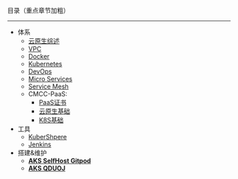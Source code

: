目录（重点章节加粗）

***

- 体系
    - [云原生综述](/cloud-native/system/summarize)  
    - [VPC](/cloud-native/system/vpc)  
    - [Docker](/cloud-native/system/docker)  
    - [Kubernetes](/cloud-native/system/k8s)  
    - [DevOps](/cloud-native/system/devops)  
    - [Micro Services](/cloud-native/system/micro-services)  
    - [Service Mesh](/cloud-native/system/service-mesh)
    - CMCC-PaaS:
        - [PaaS证书](/cloud-native/cmcc-paas/index)
        - [云原生基础](/cloud-native/cmcc-paas/cloud-native-basic)
        - [K8S基础](/cloud-native/cmcc-paas/kubernetes-basic)
- 工具
    - [KuberShpere](/cloud-native/platform/kubersphere)  
    - [Jenkins](/cloud-native/platform/jenkins)  
- 搭建&维护
    - [**AKS SelfHost Gitpod**](/cloud-native/build-ops/aks-selfhost-gitpod)  
    - [**AKS QDUOJ**](/cloud-native/build-ops/aks-qduoj)  